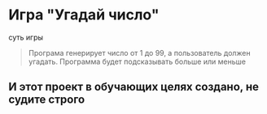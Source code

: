 # Игра "Угадай число"

суть игры 
> Програма генерирует число от 1 до 99, а пользователь должен угадать.
Программа будет подсказывать больше или меньше

## И этот проект в обучающих целях создано, не судите строго
